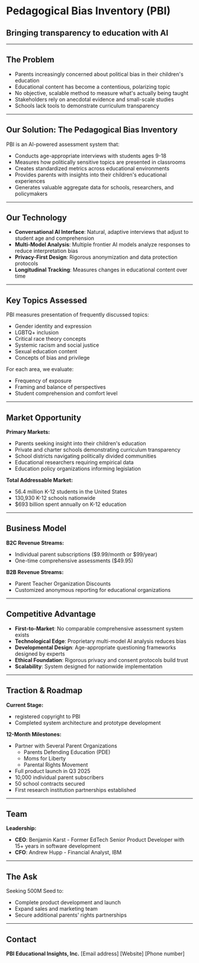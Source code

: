 # Pedagogical Bias Inventory (PBI)
## Bringing transparency to education with AI

---

## The Problem

* Parents increasingly concerned about political bias in their children's education
* Educational content has become a contentious, polarizing topic
* No objective, scalable method to measure what's actually being taught
* Stakeholders rely on anecdotal evidence and small-scale studies
* Schools lack tools to demonstrate curriculum transparency

---

## Our Solution: The Pedagogical Bias Inventory

PBI is an AI-powered assessment system that:

* Conducts age-appropriate interviews with students ages 9-18
* Measures how politically sensitive topics are presented in classrooms
* Creates standardized metrics across educational environments
* Provides parents with insights into their children's educational experiences
* Generates valuable aggregate data for schools, researchers, and policymakers

---

## Our Technology

* **Conversational AI Interface**: Natural, adaptive interviews that adjust to student age and comprehension
* **Multi-Model Analysis**: Multiple frontier AI models analyze responses to reduce interpretation bias
* **Privacy-First Design**: Rigorous anonymization and data protection protocols
* **Longitudinal Tracking**: Measures changes in educational content over time

---

## Key Topics Assessed

PBI measures presentation of frequently discussed topics:

* Gender identity and expression
* LGBTQ+ inclusion
* Critical race theory concepts
* Systemic racism and social justice
* Sexual education content
* Concepts of bias and privilege

For each area, we evaluate:
* Frequency of exposure
* Framing and balance of perspectives
* Student comprehension and comfort level

---

## Market Opportunity

**Primary Markets:**
* Parents seeking insight into their children's education
* Private and charter schools demonstrating curriculum transparency
* School districts navigating politically divided communities
* Educational researchers requiring empirical data
* Education policy organizations informing legislation

**Total Addressable Market:**
* 56.4 million K-12 students in the United States
* 130,930 K-12 schools nationwide
* $693 billion spent annually on K-12 education

---

## Business Model

**B2C Revenue Streams:**
* Individual parent subscriptions ($9.99/month or $99/year)
* One-time comprehensive assessments ($49.95)

**B2B Revenue Streams:**
* Parent Teacher Organization Discounts
* Customized anonymous reporting for educational organizations

---

## Competitive Advantage

* **First-to-Market**: No comparable comprehensive assessment system exists
* **Technological Edge**: Proprietary multi-model AI analysis reduces bias
* **Developmental Design**: Age-appropriate questioning frameworks designed by experts
* **Ethical Foundation**: Rigorous privacy and consent protocols build trust
* **Scalability**: System designed for nationwide implementation

---

## Traction & Roadmap

**Current Stage:**
* registered copyright to PBI
* Completed system architecture and prototype development

**12-Month Milestones:**
* Partner with Several Parent Organizations
  * Parents Defending Education (PDE)
  * Moms for Liberty
  * Parental Rights Movement
* Full product launch in Q3 2025
* 10,000 individual parent subscribers
* 50 school contracts secured
* First research institution partnerships established

---

## Team

**Leadership:**
* **CEO**: Benjamin Karst - Former EdTech Senior Product Developer with 15+ years in software development
* **CFO**: Andrew Hupp - Financial Analyst, IBM

---

## The Ask

Seeking 500M Seed to:

* Complete product development and launch
* Expand sales and marketing team
* Secure additional parents' rights partnerships

---

## Contact

**PBI Educational Insights, Inc.**
[Email address]
[Website]
[Phone number]
